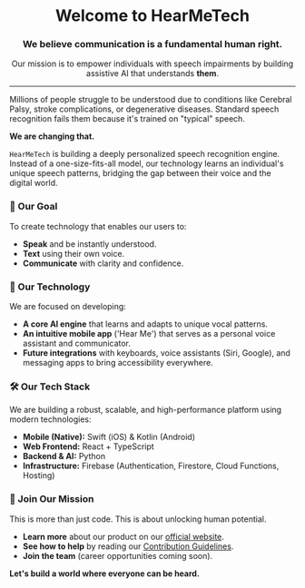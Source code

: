 <p align="center">
  </p>

<h1 align="center">Welcome to HearMeTech</h1>
<h3 align="center">We believe communication is a fundamental human right.</h3>

<p align="center">
  Our mission is to empower individuals with speech impairments by building assistive AI that understands <strong>them</strong>.
</p>

---

Millions of people struggle to be understood due to conditions like Cerebral Palsy, stroke complications, or degenerative diseases. Standard speech recognition fails them because it's trained on "typical" speech.

**We are changing that.**

`HearMeTech` is building a deeply personalized speech recognition engine. Instead of a one-size-fits-all model, our technology learns an individual's unique speech patterns, bridging the gap between their voice and the digital world.

### 🎯 Our Goal

To create technology that enables our users to:
* **Speak** and be instantly understood.
* **Text** using their own voice.
* **Communicate** with clarity and confidence.

### 🧠 Our Technology

We are focused on developing:
* **A core AI engine** that learns and adapts to unique vocal patterns.
* **An intuitive mobile app** ('Hear Me') that serves as a personal voice assistant and communicator.
* **Future integrations** with keyboards, voice assistants (Siri, Google), and messaging apps to bring accessibility everywhere.

### 🛠️ Our Tech Stack

We are building a robust, scalable, and high-performance platform using modern technologies:

* **Mobile (Native):** Swift (iOS) & Kotlin (Android)
* **Web Frontend:** React + TypeScript
* **Backend & AI:** Python 
* **Infrastructure:** Firebase (Authentication, Firestore, Cloud Functions, Hosting)

### 🚀 Join Our Mission

This is more than just code. This is about unlocking human potential.

* **Learn more** about our product on our [official website](https://hear-me.live).
* **See how to help** by reading our [Contribution Guidelines](./CONTRIBUTING.md).
* **Join the team** (career opportunities coming soon).

**Let's build a world where everyone can be heard.**
